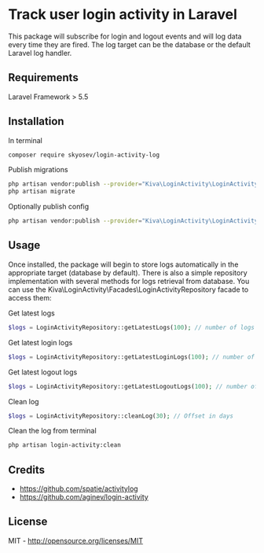 # Track user login activity in Laravel
This package will subscribe for login and logout events and will log data every time they are fired. The log target can be the database or the default Laravel log handler.

## Requirements
Laravel Framework > 5.5

## Installation
In terminal
```sh
composer require skyosev/login-activity-log
```

Publish migrations
```sh
php artisan vendor:publish --provider="Kiva\LoginActivity\LoginActivityServiceProvider" --tag="migrations"
php artisan migrate
```

Optionally publish config
```sh
php artisan vendor:publish --provider="Kiva\LoginActivity\LoginActivityServiceProvider" --tag="config"
```

## Usage

Once installed, the package will begin to store logs automatically in the appropriate target (database by default). 
There is also a simple repository implementation with several methods for logs retrieval from database. 
You can use the Kiva\LoginActivity\Facades\LoginActivityRepository facade to access them:

Get latest logs
```php
$logs = LoginActivityRepository::getLatestLogs(100); // number of logs to get (leave empty to use the config value)
```

Get latest login logs
```php
$logs = LoginActivityRepository::getLatestLoginLogs(100); // number of logs to get (leave empty to use the config value)
```

Get latest logout logs
```php
$logs = LoginActivityRepository::getLatestLogoutLogs(100); // number of logs to get (leave empty to use the config value)
```

Clean log
```php
$logs = LoginActivityRepository::cleanLog(30); // Offset in days
```

Clean the log from terminal
```sh
php artisan login-activity:clean
```

## Credits
- https://github.com/spatie/activitylog
- https://github.com/aginev/login-activity

## License
MIT - http://opensource.org/licenses/MIT
